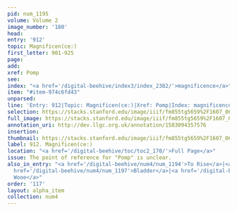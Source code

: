 ```yaml
---
pid: num_1195
volume: Volume 2
image_number: '180'
head: 
entry: '912'
topic: Magnificen(ce:)
first_letter: 901-925
page: 
add: 
xref: Pomp
see: 
index: "<a href='/digital-beehive/index3/index_2382/'>magnificence</a>"
item: "#item-974c6fd43"
unparsed: 
line: 'Entry: 912|Topic: Magnificen(ce:)|Xref: Pomp|Index: magnificence|#item-974c6fd43'
selection: https://stacks.stanford.edu/image/iiif/fm855tg5659%2F1607_0647/935,1429,2810,226/full/0/default.jpg
full_image: https://stacks.stanford.edu/image/iiif/fm855tg5659%2F1607_0647/full/full/0/default.jpg
annotation_uri: http://dev.llgc.org.uk/annotation/1583094357576
insertion: 
thumbnail: https://stacks.stanford.edu/image/iiif/fm855tg5659%2F1607_0647/935,1429,600,180/250,/0/default.jpg
label: 912. Magnificen(ce:)
location: "<a href='/digital-beehive/toc/toc2_170/'>Full Page</a>"
issue: The point of reference for "Pomp" is unclear.
also_in_entry: "<a href='/digital-beehive/num4/num_1194'>To Rise</a>|<a href='/digital-beehive/num4/num_1196'>Gown</a>|<a
  href='/digital-beehive/num4/num_1197'>Bladder</a>|<a href='/digital-beehive/num4/num_1198'>To
  Wooe</a>"
order: '117'
layout: alpha_item
collection: num4
---
```

